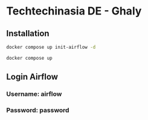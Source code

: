 # Techtechinasia DE - Ghaly

## Installation

```bash
docker compose up init-airflow -d

docker compose up
```

## Login Airflow

### Username: airflow

### Password: password
